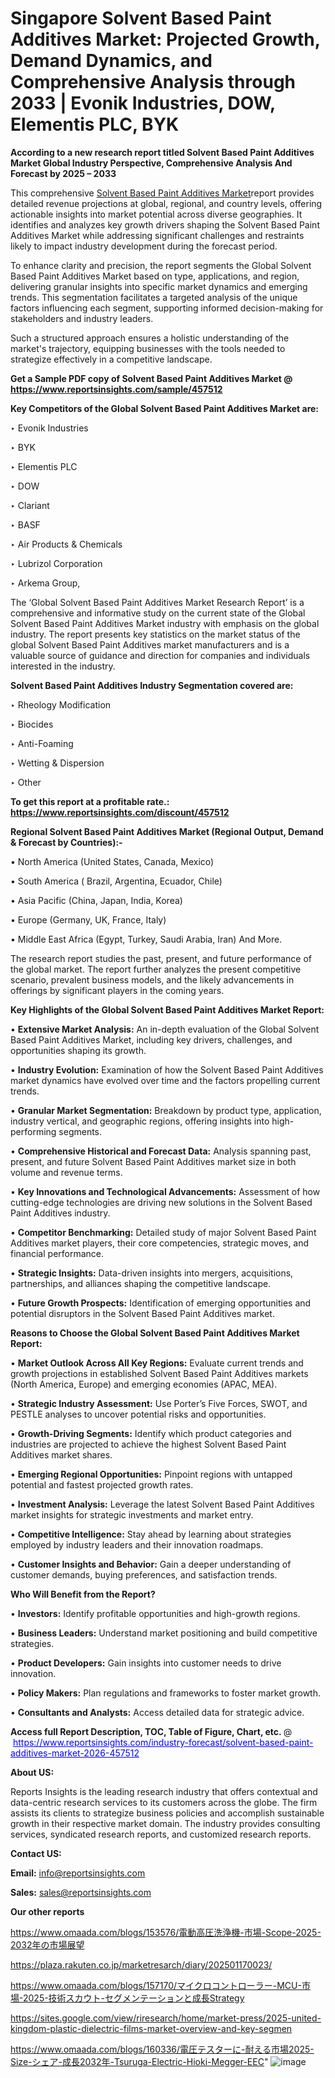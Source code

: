 # Singapore Solvent Based Paint Additives Market: Projected Growth, Demand Dynamics, and Comprehensive Analysis through 2033 | Evonik Industries, DOW, Elementis PLC, BYK

<strong>According to a new research report titled Solvent Based Paint Additives Market Global Industry Perspective, Comprehensive Analysis And Forecast by 2025 – 2033</strong>

This comprehensive <a href=https://www.reportsinsights.com/sample/457512>Solvent Based Paint Additives Market</a>report provides detailed revenue projections at global, regional, and country levels, offering actionable insights into market potential across diverse geographies. It identifies and analyzes key growth drivers shaping the Solvent Based Paint Additives Market while addressing significant challenges and restraints likely to impact industry development during the forecast period.

To enhance clarity and precision, the report segments the Global Solvent Based Paint Additives Market based on type, applications, and region, delivering granular insights into specific market dynamics and emerging trends. This segmentation facilitates a targeted analysis of the unique factors influencing each segment, supporting informed decision-making for stakeholders and industry leaders.

Such a structured approach ensures a holistic understanding of the market's trajectory, equipping businesses with the tools needed to strategize effectively in a competitive landscape.

<strong>Get a Sample PDF copy of Solvent Based Paint Additives Market </strong><strong>@<a href=https://www.reportsinsights.com/sample/457512 style=color:#0000ff;> https://www.reportsinsights.com/sample/457512</a></strong></font>

<strong>Key Competitors of the Global Solvent Based Paint Additives Market are:</strong>

‣ Evonik Industries

‣ BYK

‣ Elementis PLC

‣ DOW

‣ Clariant

‣ BASF

‣ Air Products & Chemicals

‣ Lubrizol Corporation

‣ Arkema Group,

The ‘Global Solvent Based Paint Additives Market Research Report’ is a comprehensive and informative study on the current state of the Global Solvent Based Paint Additives Market industry with emphasis on the global industry. The report presents key statistics on the market status of the global Solvent Based Paint Additives market manufacturers and is a valuable source of guidance and direction for companies and individuals interested in the industry.

<strong>Solvent Based Paint Additives Industry Segmentation covered are:</strong>

‣ Rheology Modification

‣ Biocides

‣ Anti-Foaming

‣ Wetting & Dispersion

‣ Other

<strong>To get this report at a profitable rate.: <a href=https://www.reportsinsights.com/discount/457512 style=color:#0000ff;>https://www.reportsinsights.com/discount/457512</a></strong></font>

<strong>Regional Solvent Based Paint Additives Market (Regional Output, Demand &amp; Forecast by Countries):-</strong>

• North America (United States, Canada, Mexico)

• South America ( Brazil, Argentina, Ecuador, Chile)

• Asia Pacific (China, Japan, India, Korea)

• Europe (Germany, UK, France, Italy)

• Middle East Africa (Egypt, Turkey, Saudi Arabia, Iran) And More.

The research report studies the past, present, and future performance of the global market. The report further analyzes the present competitive scenario, prevalent business models, and the likely advancements in offerings by significant players in the coming years.

<strong>Key Highlights of the Global Solvent Based Paint Additives Market Report:</strong>

• <strong>Extensive Market Analysis:</strong> An in-depth evaluation of the Global Solvent Based Paint Additives Market, including key drivers, challenges, and opportunities shaping its growth.

• <strong>Industry Evolution:</strong> Examination of how the Solvent Based Paint Additives market dynamics have evolved over time and the factors propelling current trends.

• <strong>Granular Market Segmentation:</strong> Breakdown by product type, application, industry vertical, and geographic regions, offering insights into high-performing segments.

• <strong>Comprehensive Historical and Forecast Data:</strong> Analysis spanning past, present, and future Solvent Based Paint Additives market size in both volume and revenue terms.

• <strong>Key Innovations and Technological Advancements:</strong> Assessment of how cutting-edge technologies are driving new solutions in the Solvent Based Paint Additives industry.

• <strong>Competitor Benchmarking:</strong> Detailed study of major Solvent Based Paint Additives market players, their core competencies, strategic moves, and financial performance.

• <strong>Strategic Insights:</strong> Data-driven insights into mergers, acquisitions, partnerships, and alliances shaping the competitive landscape.

• <strong>Future Growth Prospects:</strong> Identification of emerging opportunities and potential disruptors in the Solvent Based Paint Additives market.

<strong>Reasons to Choose the Global Solvent Based Paint Additives Market Report:</strong>

• <strong>Market Outlook Across All Key Regions:</strong> Evaluate current trends and growth projections in established Solvent Based Paint Additives markets (North America, Europe) and emerging economies (APAC, MEA).

• <strong>Strategic Industry Assessment:</strong> Use Porter’s Five Forces, SWOT, and PESTLE analyses to uncover potential risks and opportunities.

• <strong>Growth-Driving Segments:</strong> Identify which product categories and industries are projected to achieve the highest Solvent Based Paint Additives market shares.

• <strong>Emerging Regional Opportunities:</strong> Pinpoint regions with untapped potential and fastest projected growth rates.

• <strong>Investment Analysis:</strong> Leverage the latest Solvent Based Paint Additives market insights for strategic investments and market entry.

• <strong>Competitive Intelligence:</strong> Stay ahead by learning about strategies employed by industry leaders and their innovation roadmaps.

• <strong>Customer Insights and Behavior:</strong> Gain a deeper understanding of customer demands, buying preferences, and satisfaction trends.

<strong>Who Will Benefit from the Report?</strong>

• <strong>Investors:</strong> Identify profitable opportunities and high-growth regions.

• <strong>Business Leaders:</strong> Understand market positioning and build competitive strategies.

• <strong>Product Developers:</strong> Gain insights into customer needs to drive innovation.

• <strong>Policy Makers:</strong> Plan regulations and frameworks to foster market growth.

• <strong>Consultants and Analysts:</strong> Access detailed data for strategic advice.
</ul>
<strong>Access full Report Description, TOC, Table of Figure, Chart, etc. </strong>@  <a href=https://www.reportsinsights.com/industry-forecast/solvent-based-paint-additives-market-2026-457512 style=color:#0000ff;>https://www.reportsinsights.com/industry-forecast/solvent-based-paint-additives-market-2026-457512</a></font>

<strong><strong>About US</strong>:</strong>

Reports Insights is the leading research industry that offers contextual and data-centric research services to its customers across the globe. The firm assists its clients to strategize business policies and accomplish sustainable growth in their respective market domain. The industry provides consulting services, syndicated research reports, and customized research reports.

<strong>Contact US:</strong>

<p class=""""><b>Email:</b> <a href=mailto:info@reportsinsights.com>info@reportsinsights.com</a></p>
<p class=""""><b>Sales:</b> <a href=mailto:sales@reportsinsights.com>sales@reportsinsights.com</a></p>

<strong>Our other reports</strong>

<a href=https://www.omaada.com/blogs/153576/電動高圧洗浄機-市場-Scope-2025-2032年の市場展望>https://www.omaada.com/blogs/153576/電動高圧洗浄機-市場-Scope-2025-2032年の市場展望</a>

<a href=https://plaza.rakuten.co.jp/marketresarch/diary/202501170023/>https://plaza.rakuten.co.jp/marketresarch/diary/202501170023/</a>

<a href=https://www.omaada.com/blogs/157170/マイクロコントローラー-MCU-市場-2025-技術スカウト-セグメンテーションと成長Strategy>https://www.omaada.com/blogs/157170/マイクロコントローラー-MCU-市場-2025-技術スカウト-セグメンテーションと成長Strategy</a>

<a href=https://sites.google.com/view/riresearch/home/market-press/2025-united-kingdom-plastic-dielectric-films-market-overview-and-key-segmen>https://sites.google.com/view/riresearch/home/market-press/2025-united-kingdom-plastic-dielectric-films-market-overview-and-key-segmen</a>

<a href=https://www.omaada.com/blogs/160336/電圧テスターに-耐える市場2025-Size-シェア-成長2032年-Tsuruga-Electric-Hioki-Megger-EEC>https://www.omaada.com/blogs/160336/電圧テスターに-耐える市場2025-Size-シェア-成長2032年-Tsuruga-Electric-Hioki-Megger-EEC</a>"
![image](https://github.com/user-attachments/assets/c6e7433d-0fb1-413d-b4ec-c300bfbe307e)
